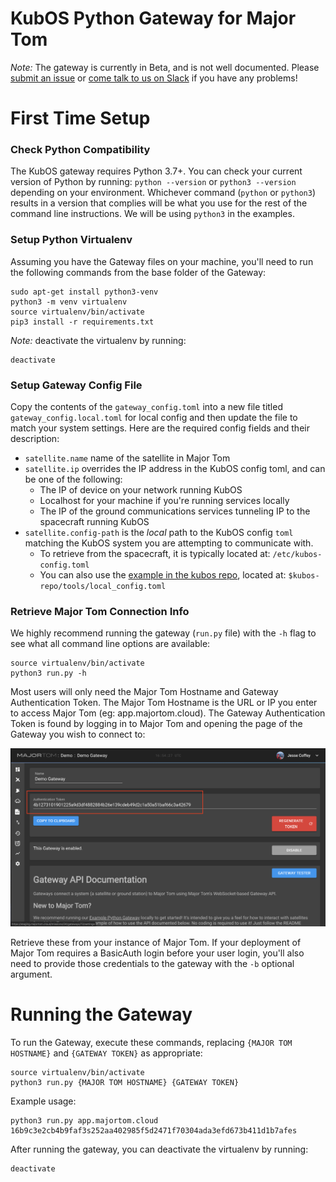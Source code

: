 # KubOS Python Gateway for Major Tom

*Note:* The gateway is currently in Beta, and is not well documented.
Please [submit an issue](https://github.com/kubos/kubos-gateway/issues/new) or
[come talk to us on Slack](https://slack.kubos.com) if you have any problems!

# First Time Setup

### Check Python Compatibility
The KubOS gateway requires Python 3.7+.
You can check your current version of Python by running:
`python --version` or `python3 --version` depending on your environment.
Whichever command (`python` or `python3`) results in a version that complies will be what you use for the rest of the command line instructions.
We will be using `python3` in the examples.

### Setup Python Virtualenv
Assuming you have the Gateway files on your machine, you'll need to run the following commands from the base folder of the Gateway:

```shell
sudo apt-get install python3-venv
python3 -m venv virtualenv
source virtualenv/bin/activate
pip3 install -r requirements.txt
```

*Note:* deactivate the virtualenv by running:
```shell
deactivate
```

### Setup Gateway Config File
Copy the contents of the `gateway_config.toml` into a new file titled `gateway_config.local.toml` for local config
and then update the file to match your system settings.
Here are the required config fields and their description:

- `satellite.name` name of the satellite in Major Tom
- `satellite.ip` overrides the IP address in the KubOS config toml, and can be one of the following:
  - The IP of device on your network running KubOS
  - Localhost for your machine if you're running services locally
  - The IP of the ground communications services tunneling IP to the spacecraft running KubOS
- `satellite.config-path` is the *local* path to the KubOS config `toml` matching the KubOS system you are attempting to communicate with.
  - To retrieve from the spacecraft, it is typically located at: `/etc/kubos-config.toml`
  - You can also use the [example in the kubos repo](https://github.com/kubos/kubos/blob/master/tools/local_config.toml), located at: `$kubos-repo/tools/local_config.toml`

### Retrieve Major Tom Connection Info
We highly recommend running the gateway (`run.py` file) with the `-h` flag to see what all command line options are available:
```shell
source virtualenv/bin/activate
python3 run.py -h
```
Most users will only need the Major Tom Hostname and Gateway Authentication Token.
The Major Tom Hostname is the URL or IP you enter to access Major Tom (eg: app.majortom.cloud).
The Gateway Authentication Token is found by logging in to Major Tom and opening the page of the Gateway you wish to connect to:

![Gateway Page](doc-images/gateway_page.png "Gateway Page in Major Tom")

Retrieve these from your instance of Major Tom.
If your deployment of Major Tom requires a BasicAuth login before your user login,
you'll also need to provide those credentials to the gateway with the `-b` optional argument.

# Running the Gateway
To run the Gateway, execute these commands,
replacing `{MAJOR TOM HOSTNAME}` and `{GATEWAY TOKEN}` as appropriate:

```shell
source virtualenv/bin/activate
python3 run.py {MAJOR TOM HOSTNAME} {GATEWAY TOKEN}
```

Example usage:

```shell
python3 run.py app.majortom.cloud 16b9c3e2cb4b9faf3s252aa402985f5d2471f70304ada3efd673b411d1b7afes
```

After running the gateway, you can deactivate the virtualenv by running:
```shell
deactivate
```
